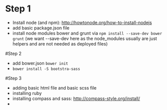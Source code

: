 # Step 1
* Install node (and npm): http://howtonode.org/how-to-install-nodejs
* add basic package.json file
* install node modules bower and grunt via ```npm install --save-dev bower grunt``` (we want --save-dev here as the node_modules usually are just helpers and are not needed as deployed files)

#Step 2
* add bower.json ```bower init```
* ```bower install -S bootstra-sass```

#Step 3
* adding basic html file and basic scss file
* installing ruby
* installing compass and sass: http://compass-style.org/install/
* 
